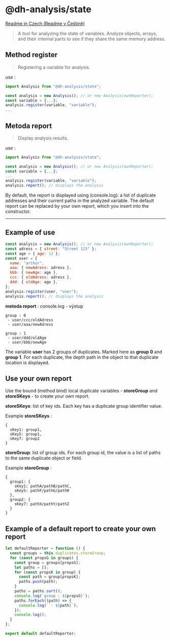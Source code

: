 # @dh-analysis/state

[Readme in Czech (Readme v Češtině)](https://github.com/hezky/@dh-analysis/state/blob/master/doc/README-czech.md)

> A tool for analyzing the state of variables. Analyze objects, arrays, and their internal parts to see if they share the same memory address.

<a name="metoda_register"></a>
## Method register

> Registering a variable for analysis.

*use* :
``` javascript
import Analysis from "@dh-analysis/state";

const analysis = new Analysis(); // or new Analysis(ownReporter);
const variable = {...};
analysis.register(variable, "variable");
...
```

<a name="metoda_report"></a>
## Metoda report

> Display analysis results.

*use* :
``` javascript
import Analysis from "@dh-analysis/state";

const analysis = new Analysis(); // or new Analysis(ownReporter);
const variable = {...};
...
analysis.register(variable, "variable");
analysis.report(); // displays the analysis
```

By default, the report is displayed using (console.log): a list of duplicate addresses and their current paths in the analyzed variable. The default report can be replaced by your own report, which you insert into the constructor.

----

## Example of use

``` javascript
const analysis = new Analysis(); // or new Analysis(ownReporter);
const adress = { street: "Street 123" };
const age = { age: 12 };
const user = {
  name: "arthur",
  aaa: { newAdress: adress },
  bbb: { newAge: age },
  ccc: { oldAdress: adress },
  ddd: { oldAge: age },
};
analysis.register(user, "user");
analysis.report(); // displays the analysis
```

**metoda report** : console.log - výstup
``` text
group : 0
 - user/ccc/oldAdress
 - user/aaa/newAdress

group : 1
 - user/ddd/oldAge
 - user/bbb/newAge
```

The variable **user** has 2 groups of duplicates. Marked here as **group 0** and **group 1**. For each duplicate, the depth path in the object to that duplicate location is displayed.

## Use your own report

Use the bound (method bind) local duplicate variables - **storeGroup** and **storeSKeys** - to create your own report.

**storeSKeys**: list of key ids. Each key has a duplicate group identifier value.

Example **storeSKeys** :
``` text
{
  sKey1: group1,
  sKey5: group1,
  sKey7: group2
}
```

**storeGroup**: list of group ids. For each group id, the value is a list of paths to the same duplicate object or field.

Example **storeGroup** :
``` text
{
  group1: {
    sKey1: pathA/pathB/pathC,
    sKey5: pathF/pathG/pathH
  },
  group2: {
    sKey7: pathX/pathY/pathZ
  }
}
```

## Example of a default report to create your own report
``` javascript
let defaultReporter = function () {
  const groups = this.duplicates.storeGroup;
  for (const propsG in groups) {
    const group = groups[propsG];
    let paths = [];
    for (const propsK in group) {
      const path = group[propsK];
      paths.push(path);
    }
    paths = paths.sort();
    console.log(`group : ${propsG}`);
    paths.forEach((path) => {
      console.log(` - ${path}`);
    });
    console.log();
  }
};

export default defaultReporter;
```
